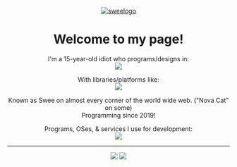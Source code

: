 <div align="center">

[![sweelogo](https://swee.codes/assets/sweebanner.svg)](https://www.swee.codes)

# Welcome to my page!  

I'm a 15-year-old idiot who programs/designs in:  
<img src="https://skillicons.dev/icons?i=py,cs,html,css,js,ts,rust,php,ruby,lua,kotlin,bash,sqlite,md,svg&amp;perline=8" />  

With libraries/platforms like:  
<img src="https://skillicons.dev/icons?i=flask,gtk,qt,raspberrypi,discord,robloxstudio,rocket" />  

Known as Swee on almost every corner of the world wide web. ("Nova Cat" on some)  
Programming since 2019!  


Programs, OSes, & services I use for development:  
<img src="https://skillicons.dev/icons?i=linux,neovim,visualstudio,androidstudio,cloudflare" />  

---

[![](https://cdn.swee.codes/badges/sweecodes.svg)](https://swee.codes)
[![](https://cdn.swee.codes/badges/sweezero.svg)](https://zero.swee.codes)

</div>